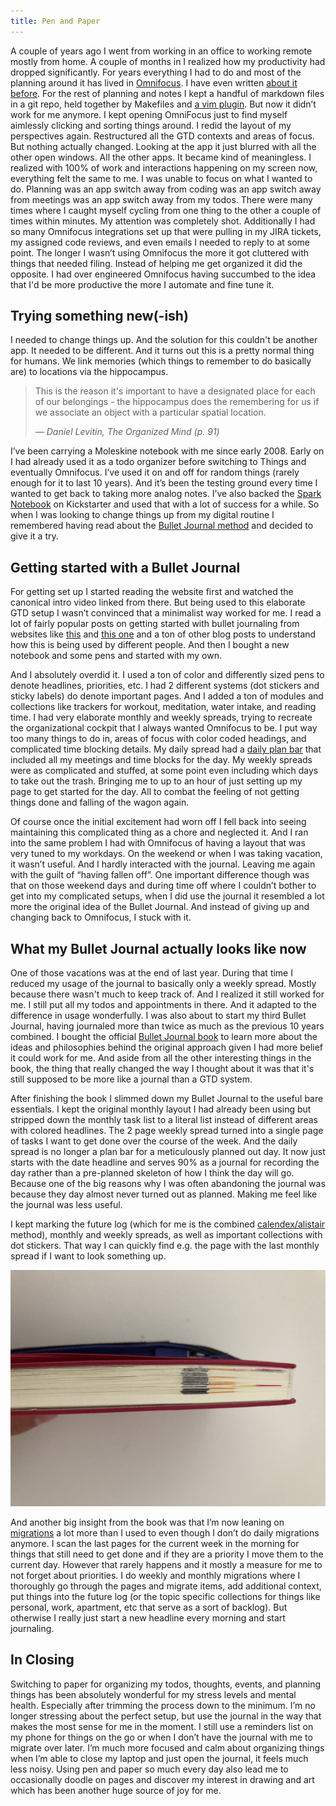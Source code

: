 ```yaml
---
title: Pen and Paper
---
```


A couple of years ago I went from working in an office to working remote mostly
from home. A couple of months in I realized how my productivity had dropped
significantly. For years everything I had to do and most of the planning around
it has lived in [Omnifocus](https://www.omnigroup.com/omnifocus "Omnifocus"). I
have even written [about it
before](https://unwiredcouch.com/2014/05/13/omnifocus.html "Omnifocus post").
For the rest of planning and notes I kept a handful of markdown files in a git
repo, held together by Makefiles and [a vim
plugin](https://github.com/mrtazz/vim-plan "vim-plan plugin"). But now it
didn’t work for me anymore. I kept opening OmniFocus just to find myself
aimlessly clicking and sorting things around. I redid the layout of my
perspectives again. Restructured all the GTD contexts and areas of focus. But
nothing actually changed. Looking at the app it just blurred with all the other
open windows. All the other apps. It became kind of meaningless. I realized
with 100% of work and interactions happening on my screen now, everything felt
the same to me. I was unable to focus on what I wanted to do. Planning was an
app switch away from coding was an app switch away from meetings was an app
switch away from my todos. There were many times where I caught myself cycling
from one thing to the other a couple of times within minutes. My attention was
completely shot. Additionally I had so many Omnifocus integrations set up that
were pulling in my JIRA tickets, my assigned code reviews, and even emails I
needed to reply to at some point. The longer I wasn’t using Omnifocus the more
it got cluttered with things that needed filing. Instead of helping me get
organized it did the opposite. I had over engineered Omnifocus having succumbed
to the idea that I'd be more productive the more I automate and fine tune it.

## Trying something new(-ish)
I needed to change things up. And the solution for this couldn't be another
app. It needed to be different. And it turns out this is a pretty normal thing
for humans. We link memories (which things to remember to do basically are) to
locations via the hippocampus.

> This is the reason it's important to have a designated place for each of our belongings - the hippocampus does the remembering for us if we associate an object with a particular spatial location.
>
> <p class="cite">
> &mdash; <cite>Daniel Levitin, The Organized Mind (p. 91)</cite>
> </p>

I’ve been carrying a Moleskine notebook with me since early 2008. Early on I
had already used it as a todo organizer before switching to Things and
eventually Omnifocus. I’ve used it on and off for random things (rarely enough
for it to last 10 years). And it’s been the testing ground every time I wanted
to get back to taking more analog notes. I’ve also backed the [Spark
Notebook](https://unwiredcouch.com/2015/03/18/spark-notebook-omnifocus.html
"Spark Notebook post") on Kickstarter and used that with a lot of success for a
while. So when I was looking to change things up from my digital routine I
remembered having read about the [Bullet Journal
method](https://bulletjournal.com/ "Bullet Journal method") and decided to give
it a try.

## Getting started with a Bullet Journal
For getting set up I started reading the website first and watched the
canonical intro video linked from there. But being used to this elaborate GTD
setup I wasn’t convinced that a minimalist way worked for me. I read a lot of
fairly  popular posts on getting started with bullet journaling from websites
like [this](https://littlecoffeefox.com/ "Little Coffee Fox") and [this
one](https://www.tinyrayofsunshine.com "Tiny Ray of Sunshines") and a ton of
other blog posts to understand how this is being used by different people. And
then I bought a new notebook and some pens and started with my own.

And I absolutely overdid it. I used a ton of color and differently sized pens
to denote headlines, priorities, etc. I had 2 different systems (dot stickers
and sticky labels) do denote important pages. And I added a ton of modules and
collections like trackers for workout, meditation, water intake, and reading
time. I had very elaborate monthly and weekly spreads, trying to recreate the
organizational cockpit that I always wanted Omnifocus to be. I put way too many
things to do in, areas of focus with color coded headings, and complicated time
blocking details. My daily spread had a [daily plan
bar](https://medium.com/rohdesign/the-daily-plan-bar-357972361096 "Rohdesign
Daily Plan bar") that included all my meetings and time blocks for the day. My
weekly spreads were as complicated and stuffed, at some point even including
which days to take out the trash. Bringing me to up to an hour of just setting
up my page to get started for the day. All to combat the feeling of not getting
things done and falling of the wagon again.

Of course once the initial excitement had worn off I fell back into seeing
maintaining this complicated thing as a chore and neglected it. And I ran into
the same problem I had with Omnifocus of having a layout that was very tuned to
my workdays. On the weekend or when I was taking vacation, it wasn’t useful.
And I hardly interacted with the journal. Leaving me again with the guilt of
“having fallen off”. One important difference though was that on those weekend
days and during time off where I couldn’t bother to get into my complicated
setups, when I did use the journal it resembled a lot more the original idea of
the Bullet Journal. And instead of giving up and changing back to Omnifocus, I
stuck with it.

## What my Bullet Journal actually looks like now
One of those vacations was at the end of last year. During that time I reduced
my usage of the journal to basically only a weekly spread. Mostly because there
wasn't much to keep track of. And I realized it still worked for me. I still
put all my todos and appointments in there. And it adapted to the difference in
usage wonderfully. I was also about to start my third Bullet Journal, having
journaled more than twice as much as the previous 10 years combined. I bought
the official [Bullet Journal book](https://bulletjournal.com/pages/book "Bullet
Journal Book") to learn more about the ideas and philosophies behind the
original approach given I had more belief it could work for me. And aside from
all the other interesting things in the book, the thing that really changed the
way I thought about it was that it's still supposed to be more like a journal
than a GTD system.

After finishing the book I slimmed down my Bullet Journal to the useful bare
essentials. I kept the original monthly layout I had already been using but
stripped down the monthly task list to a literal list instead of different
areas with colored headlines. The 2 page weekly spread turned into a single
page of tasks I want to get done over the course of the week. And the daily
spread is no longer a plan bar for a meticulously planned out day. It now just
starts with the date headline and serves 90% as a journal for recording the day
rather than a pre-planned skeleton of how I think the day will go. Because one
of the big reasons why I was often abandoning the journal was because they day
almost never turned out as planned. Making me feel like the journal was less
useful.

I kept marking the future log (which for me is the combined
[calendex/alistair](https://bulletjournal.com/blogs/bulletjournalist/future-log-inspiration
"Calendex Alistair Hybrid Future Log") method), monthly and weekly spreads, as
well as important collections with dot stickers. That way I can quickly find
e.g. the page with the last monthly spread if I want to look something up.

![dot stickers for bookmarks](/images/pen-and-paper/dot-stickers.jpeg "Dot Stickers")

And another big insight from the book was that I’m now leaning on
[migrations](https://bulletjournal.com/blogs/bulletjournalist/migration "Bullet
Journal Migrations") a lot more than I used to even though I don’t do daily
migrations anymore. I scan the last pages for the current week in the morning
for things that still need to get done and if they are a priority I move them
to the current day. However that rarely happens and it mostly a measure for me
to not forget about priorities. I do weekly and monthly migrations where I
thoroughly go through the pages and migrate items, add additional context, put
things into the future log (or the topic specific collections for things like
personal, work, apartment, etc that serve as a sort of backlog). But otherwise
I really just start a new headline every morning and start journaling.

## In Closing
Switching to paper for organizing my todos, thoughts, events, and planning
things has been absolutely wonderful for my stress levels and mental health.
Especially after trimming the process down to the minimum. I’m no longer
stressing about the perfect setup, but use the journal in the way that makes
the most sense for me in the moment. I still use a reminders list on my phone
for things on the go or when I don’t have the journal with me to migrate over
later. I’m much more focused and calm about organizing things when I’m able to
close my laptop and just open the journal, it feels much less noisy. Using pen
and paper so much every day also lead me to occasionally doodle on pages and
discover my interest in drawing and art which has been another huge source of
joy for me.

